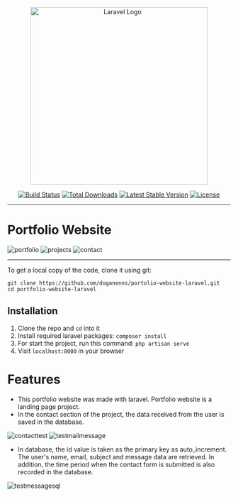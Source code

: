 <p align="center"><a href="https://laravel.com" target="_blank"><img src="https://raw.githubusercontent.com/laravel/art/master/logo-lockup/5%20SVG/2%20CMYK/1%20Full%20Color/laravel-logolockup-cmyk-red.svg" width="400" alt="Laravel Logo"></a></p>

<p align="center">
<a href="https://github.com/laravel/framework/actions"><img src="https://github.com/laravel/framework/workflows/tests/badge.svg" alt="Build Status"></a>
<a href="https://packagist.org/packages/laravel/framework"><img src="https://img.shields.io/packagist/dt/laravel/framework" alt="Total Downloads"></a>
<a href="https://packagist.org/packages/laravel/framework"><img src="https://img.shields.io/packagist/v/laravel/framework" alt="Latest Stable Version"></a>
<a href="https://packagist.org/packages/laravel/framework"><img src="https://img.shields.io/packagist/l/laravel/framework" alt="License"></a>
</p>

----

# Portfolio Website  
![portfolio](https://github.com/doganenes/quiz-app/assets/86846812/0052c7b6-999e-4088-bf0d-b684f7367fa3)
![projects](https://github.com/doganenes/quiz-app/assets/86846812/de08061f-855b-4e18-b99a-feaa11ad954b)
![contact](https://github.com/doganenes/quiz-app/assets/86846812/8daf5da2-ef5e-4d2d-9755-91d27e758a75)


----

To get a local copy of the code, clone it using git:
```
git clone https://github.com/doganenes/portolio-website-laravel.git
cd portfolio-website-laravel
```


## Installation

1. Clone the repo and `cd` into it
2. Install required laravel packages: `composer install`
3. For start the project, run this command: `php artisan serve`
4. Visit `localhost:8000` in your browser


# Features
* This portfolio website was made with laravel. Portfolio website is a landing page project.
* In the contact section of the project, the data received from the user is saved in the database.

![contacttest](https://github.com/doganenes/quiz-app/assets/86846812/81df416d-ed7c-4832-bfeb-fcb5a70a128d)
![testmailmessage](https://github.com/doganenes/quiz-app/assets/86846812/dd834d28-b6f0-4c72-afe3-973c7b5e95e5)
* In database, the id value is taken as the primary key as auto_increment. The user's name, email, subject and message data are retrieved. In addition, the time period when the contact form is submitted is also recorded in the database.

![testmessagesql](https://github.com/doganenes/quiz-app/assets/86846812/ea5b9dfb-702c-49ec-ae8e-347d7cc63771)
